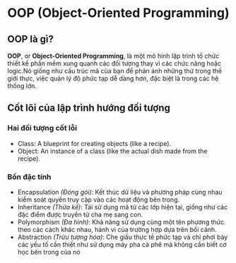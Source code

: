 # OOP (Object-Oriented Programming)

## OOP là gì?

__OOP__, or __Object-Oriented Programming__, là một mô hình lập trình tổ chức thiết kế phần mềm xung quanh các đối tượng thay vì các chức năng hoặc logic.Nó giống như cấu trúc mã của bạn để phản ánh những thứ trong thế giới thực, việc quản lý độ phức tạp dễ dàng hơn, đặc biệt là trong các hệ thống lớn.

## Cốt lõi của lập trình hướng đối tượng

### Hai đối tượng cốt lỗi

- Class: A blueprint for creating objects (like a recipe).
- Object: An instance of a class (like the actual dish made from the recipe).

### Bốn đặc tính

- Encapsulation _(Đóng gói)_: Kết thúc dữ liệu và phương pháp cùng nhau kiểm soát quyền truy cập vào các hoạt động bên trong.
- Inheritance _(Thừa kế)_: Tái sử dụng mã từ các lớp hiện tại, giống như các đặc điểm được truyền từ cha mẹ sang con.
- Polymorphism _(Đa hình)_: Khả năng sử dụng cùng một tên phương thức theo các cách khác nhau, hành vi của trường hợp dựa trên bối cảnh.
- Abstraction _(Trừu tượng hóa)_: Che giấu thực tế phức tạp và chỉ phơi bày các yếu tố cần thiết như sử dụng máy pha cà phê mà không cần biết cơ học bên trong của nó

